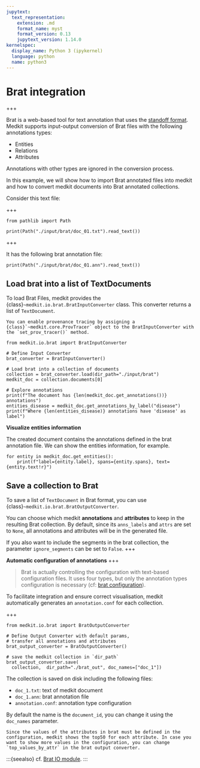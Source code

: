 ```yaml
---
jupytext:
  text_representation:
    extension: .md
    format_name: myst
    format_version: 0.13
    jupytext_version: 1.14.0
kernelspec:
  display_name: Python 3 (ipykernel)
  language: python
  name: python3
---
```


# Brat integration

+++

Brat is a web-based tool for text annotation that uses the [standoff format](https://brat.nlplab.org/standoff.html). Medkit supports input-output conversion of Brat files with the following annotations types:

- Entities 
- Relations
- Attributes

Annotations with other types are ignored in the conversion process.

In this example, we will show how to import Brat annotated files into medkit and how to convert medkit documents into Brat annotated collections.

Consider this text file: 

+++
```{code-cell} ipython3
from pathlib import Path

print(Path("./input/brat/doc_01.txt").read_text())
```

+++

It has the following brat annotation file:

```{code-cell} ipython3
print(Path("./input/brat/doc_01.ann").read_text())
```

## Load brat into a list of TextDocuments

To load Brat Files, medkit provides the {class}`~medkit.io.brat.BratInputConverter` class. This converter returns a list of `TextDocument`. 

```{tip}
You can enable provenance tracing by assigning a {class}`~medkit.core.ProvTracer` object to the BratInputConverter with the `set_prov_tracer()` method.
```

```{code-cell} ipython3
from medkit.io.brat import BratInputConverter

# Define Input Converter 
brat_converter = BratInputConverter()

# Load brat into a collection of documents
collection = brat_converter.load(dir_path="./input/brat")
medkit_doc = collection.documents[0]

# Explore annotations
print(f"The document has {len(medkit_doc.get_annotations())} annotations")
entities_disease = medkit_doc.get_annotations_by_label("disease")
print(f"Where {len(entities_disease)} annotations have 'disease' as label")

```

**Visualize entities information**

The created document contains the annotations defined in the brat annotation file. 
We can show the entities information, for example.

```{code-cell} ipython3
for entity in medkit_doc.get_entities():
    print(f"label={entity.label}, spans={entity.spans}, text={entity.text!r}")
```

## Save a collection to Brat

To save a list of `TextDocument` in Brat format, you can use {class}`~medkit.io.brat.BratOutputConverter`.

You can choose which medkit **annotations** and **attributes** to keep in the resulting Brat collection. By default, since its `anns_labels` and `attrs` are set to `None`, all annotations and attributes will be in the generated file. 

If you also want to include the segments in the brat collection, the parameter `ignore_segments` can be set to `False`.
+++

**Automatic configuration of annotations**
+++
> Brat is actually controlling the configuration with text-based configuration files. It uses four types, but only the annotation types configuration is necessary (cf: [brat configuration](https://brat.nlplab.org/configuration.html)).

To facilitate integration and ensure correct visualisation, medkit automatically generates an `annotation.conf` for each collection.
 
+++
```{code-cell} ipython3
from medkit.io.brat import BratOutputConverter

# Define Output Converter with default params,
# transfer all annotations and attributes
brat_output_converter = BratOutputConverter()

# save the medkit collection in `dir_path`
brat_output_converter.save(
  collection,  dir_path="./brat_out", doc_names=["doc_1"])
```

The collection is saved on disk including the following files:
* `doc_1.txt`: text of medkit document
* `doc_1.ann`: brat annotation file
* `annotation.conf`: annotation type configuration

By default the name is the `document_id`, you can change it using the `doc_names` parameter.

```{note}
Since the values of the attributes in brat must be defined in the configuration, medkit shows the top50 for each attribute. In case you want to show more values in the configuration, you can change `top_values_by_attr` in the brat output converter.
 ```

:::{seealso}
cf. [Brat IO module](api:io:brat).
:::